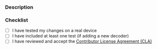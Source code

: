 ### Description

<!-- Please include a summary of the change -->

### Checklist

- [ ] I have tested my changes on a real device
- [ ] I have included at least one test (if adding a new decoder)
- [ ] I have reviewed and accept the [Contributor License Agreement (CLA)](../CLA.md)
